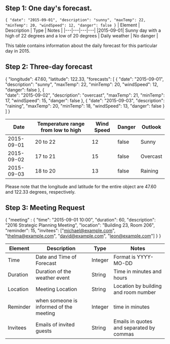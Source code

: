 ## Step 1: One day's forecast.
<code>{
    "date": "2015-09-01", 
    "description": "sunny", 
    "maxTemp": 22, 
    "minTemp": 20, 
    "windSpeed": 12, 
    "danger": false
}</code>
| Element | Description | Type | Notes |
|---|---|---|---|
|2015-09-01| Sunny day with a high of 22 degrees and a low of 20 degrees | Daily weather | No danger |

This table contains information about the daily forecast for this particular day in 2015.

## Step 2: Three-day forecast
{
    "longitude": 47.60, 
    "latitude": 122.33, 
    "forecasts": [
        {
            "date": "2015-09-01", 
            "description": "sunny", 
            "maxTemp": 22, 
            "minTemp": 20, 
            "windSpeed": 12, 
            "danger": false
        }, 
        {   
            "date": "2015-09-02", 
            "description": "overcast", 
            "maxTemp": 21,
            "minTemp": 17, "windSpeed": 15,
            "danger": false 
        },
        {
            "date": "2015-09-03",
            "description": "raining",
            "maxTemp": 20,
            "minTemp": 18, 
            "windSpeed": 13, 
            "danger": false
        }               
    ]
}

| Date | Temperature range from low to high | Wind Speed| Danger | Outlook|
|---|---|---|---|---|
|2015-09-01|20 to 22|12|false|Sunny|
|2015-09-02|17 to 21|15|false|Overcast|
|2015-09-03|18 to 20|13|false|Raining|

Please note that the longitude and latitude for the entire object are 47.60 and 122.33 degrees, respectively.

## Step 3: Meeting Request

{
    "meeting" : {
       "time": "2015-09-01 10:00",
       "duration": 60,
       "description": "2016 Strategic Planning Meeting", 
       "location": "Building 23, Room 206",
       "reminder": 15,
        "invitees": ["michael@example.com", "thelma@example.com", "david@example.com", "leon@example.com"]
    } 
}

| Element | Description |Type | Notes|
|---|---|---|---|
|Time| Date and Time of Forecast | Integer | Format is YYYY-MO-DD |
|Duration| Duration of the weather event | String | Time in minutes and hours |
|Location| Meeting Location | String | Location by building and room number |
|Reminder| when someone is informed of the meeting | Integer | time in minutes |
|Invitees| Emails of invited guests | String | Emails in quotes and separated by commas|
